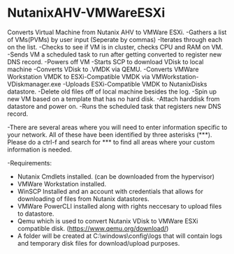 # NutanixAHV-VMWareESXi
Converts Virtual Machine from Nutanix AHV to VMWare ESXi. 
-Gathers a list of VMs(PVMs) by user input (Seperate by commas)
-Iterates through each on the list. 
-Checks to see if VM is in cluster, checks CPU and RAM on VM.
-Sends VM a scheduled task to run after getting converted to register new DNS record.
-Powers off VM
-Starts SCP to download VDisk to local machine
-Converts VDisk to .VMDK via QEMU. 
-Converts VMWare Workstation VMDK to ESXi-Compatible VMDK via VMWorkstation-VDiskmanager.exe
-Uploads ESXi-Compatible VMDK to NutanixDisks datastore. 
-Delete old files off of local machine besides the log. 
-Spin up new VM based on a  template that has no hard disk. 
-Attach harddisk from datastore and power on. 
-Runs the scheduled task that registers new DNS record.

-There are several areas where you will need to enter information specific to your network. All of these have been identified by three asterisks (***). Please do a ctrl-f and search for *** to find all areas where your custom information is needed. 

-Requirements:
  - Nutanix Cmdlets installed. (can be downloaded from the hypervisor)
  - VMWare Workstation installed.
  - WinSCP Installed and an account with credentials that allows for downloading of files from Nutanix datastores.
  - VMWare PowerCLI installed along with rights neccesary to upload files to datastore.
  - Qemu which is used to convert Nutanix VDisk to VMWare ESXi compatible disk. (https://www.qemu.org/download/)
  - A folder will be created at C:\windows\config\logs that will contain logs and temporary disk files for download/upload purposes. 
